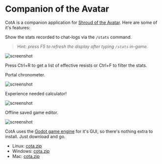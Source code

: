 # Companion of the Avatar

CotA is a companion application for [Shroud of the Avatar](https://www.shroudoftheavatar.com). Here are some of it's features:

Show the stats recorded to chat-logs via the `/stats` command.
> Hint: *press F5 to refresh the display after typing `/stats` in-game.*

![screenshot](https://a4.pbase.com/o12/09/605909/1/164136608.IybcUCUb.Screenshotfrom20200529161246.png)

Press Ctrl+R to get a list of effective resists or Ctrl+F to filter the stats.

Portal chronometer.

![screenshot](https://a4.pbase.com/o12/09/605909/1/166622004.MiH6f64Y.Screenshotfrom20200531024002.png)

Experience needed calculator!

![screenshot](https://a4.pbase.com/o12/09/605909/1/169657368.KriGFgUz.Screenshotfrom20200531023739.png)

Offline saved game editor.

![screenshot](https://a4.pbase.com/o12/09/605909/1/170775639.XYbYzRaS.Screenshotfrom20200626120928.png)

CotA uses the [Godot game engine](https://godotengine.org) for it's GUI, so there's nothing extra to install. Just download and go.

- Linux: [cota.zip](https://github.com/Barugon/cota_build/raw/master/linux/cota.zip)
- Windows: [cota.zip](https://github.com/Barugon/cota_build/raw/master/windows/cota.zip)
- Mac: [cota.zip](https://github.com/Barugon/cota_build/raw/master/mac/cota.zip)
